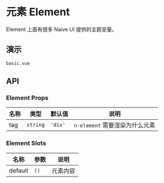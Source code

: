 # 元素 Element

Element 上面有很多 Naive UI 提供的主题变量。

## 演示

```demo
basic.vue
```

## API

### Element Props

| 名称 | 类型     | 默认值  | 说明                           |
| ---- | -------- | ------- | ------------------------------ |
| tag  | `string` | `'div'` | `n-element` 需要渲染为什么元素 |

### Element Slots

| 名称    | 参数 | 说明     |
| ------- | ---- | -------- |
| default | `()` | 元素内容 |
